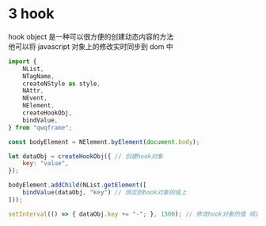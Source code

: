 # 3 hook

hook object 是一种可以很方便的创建动态内容的方法  
他可以将 javascript 对象上的修改实时同步到 dom 中

```javascript
import {
    NList,
    NTagName,
    createNStyle as style,
    NAttr,
    NEvent,
    NElement,
    createHookObj,
    bindValue,
} from "qwqframe";

const bodyElement = NElement.byElement(document.body);

let dataObj = createHookObj({ // 创建hook对象
    key: "value",
});

bodyElement.addChild(NList.getElement([
    bindValue(dataObj, "key") // 绑定到hook对象的值上
]));

setInterval(() => { dataObj.key += "-"; }, 1500); // 修改hook对象的值 绑定的值也会发生变化

```
